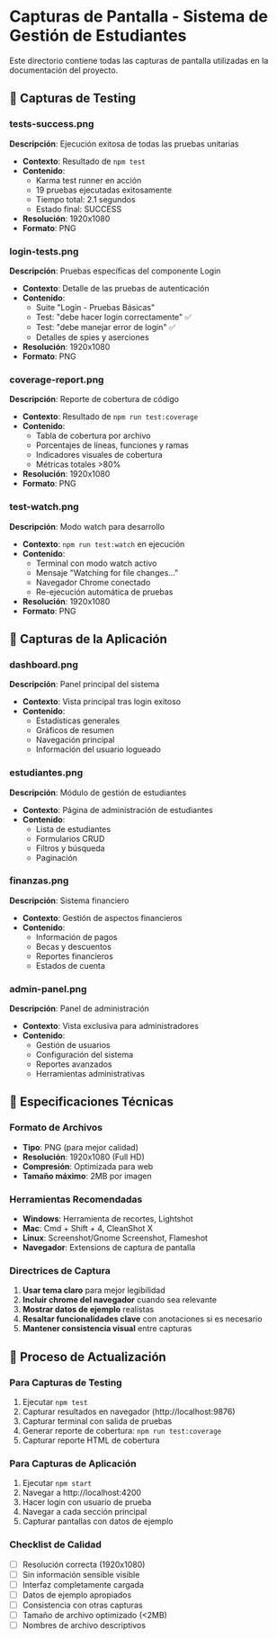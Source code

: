 # Capturas de Pantalla - Sistema de Gestión de Estudiantes

Este directorio contiene todas las capturas de pantalla utilizadas en la documentación del proyecto.

## 🧪 Capturas de Testing

### tests-success.png
**Descripción**: Ejecución exitosa de todas las pruebas unitarias
- **Contexto**: Resultado de `npm test`
- **Contenido**: 
  - Karma test runner en acción
  - 19 pruebas ejecutadas exitosamente
  - Tiempo total: 2.1 segundos
  - Estado final: SUCCESS
- **Resolución**: 1920x1080
- **Formato**: PNG

### login-tests.png
**Descripción**: Pruebas específicas del componente Login
- **Contexto**: Detalle de las pruebas de autenticación
- **Contenido**:
  - Suite "Login - Pruebas Básicas"
  - Test: "debe hacer login correctamente" ✅
  - Test: "debe manejar error de login" ✅
  - Detalles de spies y aserciones
- **Resolución**: 1920x1080
- **Formato**: PNG

### coverage-report.png
**Descripción**: Reporte de cobertura de código
- **Contexto**: Resultado de `npm run test:coverage`
- **Contenido**:
  - Tabla de cobertura por archivo
  - Porcentajes de líneas, funciones y ramas
  - Indicadores visuales de cobertura
  - Métricas totales >80%
- **Resolución**: 1920x1080
- **Formato**: PNG

### test-watch.png
**Descripción**: Modo watch para desarrollo
- **Contexto**: `npm run test:watch` en ejecución
- **Contenido**:
  - Terminal con modo watch activo
  - Mensaje "Watching for file changes..."
  - Navegador Chrome conectado
  - Re-ejecución automática de pruebas
- **Resolución**: 1920x1080
- **Formato**: PNG

## 📱 Capturas de la Aplicación

### dashboard.png
**Descripción**: Panel principal del sistema
- **Contexto**: Vista principal tras login exitoso
- **Contenido**:
  - Estadísticas generales
  - Gráficos de resumen
  - Navegación principal
  - Información del usuario logueado

### estudiantes.png
**Descripción**: Módulo de gestión de estudiantes
- **Contexto**: Página de administración de estudiantes
- **Contenido**:
  - Lista de estudiantes
  - Formularios CRUD
  - Filtros y búsqueda
  - Paginación

### finanzas.png
**Descripción**: Sistema financiero
- **Contexto**: Gestión de aspectos financieros
- **Contenido**:
  - Información de pagos
  - Becas y descuentos
  - Reportes financieros
  - Estados de cuenta

### admin-panel.png
**Descripción**: Panel de administración
- **Contexto**: Vista exclusiva para administradores
- **Contenido**:
  - Gestión de usuarios
  - Configuración del sistema
  - Reportes avanzados
  - Herramientas administrativas

## 🎨 Especificaciones Técnicas

### Formato de Archivos
- **Tipo**: PNG (para mejor calidad)
- **Resolución**: 1920x1080 (Full HD)
- **Compresión**: Optimizada para web
- **Tamaño máximo**: 2MB por imagen

### Herramientas Recomendadas
- **Windows**: Herramienta de recortes, Lightshot
- **Mac**: Cmd + Shift + 4, CleanShot X
- **Linux**: Screenshot/Gnome Screenshot, Flameshot
- **Navegador**: Extensions de captura de pantalla

### Directrices de Captura
1. **Usar tema claro** para mejor legibilidad
2. **Incluir chrome del navegador** cuando sea relevante
3. **Mostrar datos de ejemplo** realistas
4. **Resaltar funcionalidades clave** con anotaciones si es necesario
5. **Mantener consistencia visual** entre capturas

## 📝 Proceso de Actualización

### Para Capturas de Testing
1. Ejecutar `npm test`
2. Capturar resultados en navegador (http://localhost:9876)
3. Capturar terminal con salida de pruebas
4. Generar reporte de cobertura: `npm run test:coverage`
5. Capturar reporte HTML de cobertura

### Para Capturas de Aplicación
1. Ejecutar `npm start`
2. Navegar a http://localhost:4200
3. Hacer login con usuario de prueba
4. Navegar a cada sección principal
5. Capturar pantallas con datos de ejemplo

### Checklist de Calidad
- [ ] Resolución correcta (1920x1080)
- [ ] Sin información sensible visible
- [ ] Interfaz completamente cargada
- [ ] Datos de ejemplo apropiados
- [ ] Consistencia con otras capturas
- [ ] Tamaño de archivo optimizado (<2MB)
- [ ] Nombres de archivo descriptivos
